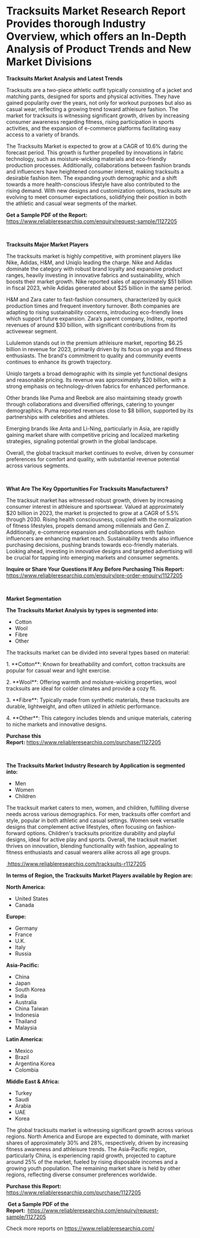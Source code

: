 <p><h1>Tracksuits Market Research Report Provides thorough Industry Overview, which offers an In-Depth Analysis of Product Trends and New Market Divisions</h1></p><p><strong>Tracksuits Market Analysis and Latest Trends</strong></p>
<p><p>Tracksuits are a two-piece athletic outfit typically consisting of a jacket and matching pants, designed for sports and physical activities. They have gained popularity over the years, not only for workout purposes but also as casual wear, reflecting a growing trend toward athleisure fashion. The market for tracksuits is witnessing significant growth, driven by increasing consumer awareness regarding fitness, rising participation in sports activities, and the expansion of e-commerce platforms facilitating easy access to a variety of brands.</p><p>The Tracksuits Market is expected to grow at a CAGR of 10.6% during the forecast period. This growth is further propelled by innovations in fabric technology, such as moisture-wicking materials and eco-friendly production processes. Additionally, collaborations between fashion brands and influencers have heightened consumer interest, making tracksuits a desirable fashion item. The expanding youth demographic and a shift towards a more health-conscious lifestyle have also contributed to the rising demand. With new designs and customization options, tracksuits are evolving to meet consumer expectations, solidifying their position in both the athletic and casual wear segments of the market.</p></p>
<p><strong>Get a Sample PDF of the Report:&nbsp;</strong> <a href="https://www.reliableresearchiq.com/enquiry/request-sample/1127205?utm_campaign=2247&utm_medium=2&utm_source=Github&utm_content=ia&utm_term=08022025&utm_id=tracksuits">https://www.reliableresearchiq.com/enquiry/request-sample/1127205</a></p>
<p>&nbsp;</p>
<p><strong>Tracksuits Major Market Players</strong></p>
<p><p>The tracksuits market is highly competitive, with prominent players like Nike, Adidas, H&M, and Uniqlo leading the charge. Nike and Adidas dominate the category with robust brand loyalty and expansive product ranges, heavily investing in innovative fabrics and sustainability, which boosts their market growth. Nike reported sales of approximately $51 billion in fiscal 2023, while Adidas generated about $25 billion in the same period.</p><p>H&M and Zara cater to fast-fashion consumers, characterized by quick production times and frequent inventory turnover. Both companies are adapting to rising sustainability concerns, introducing eco-friendly lines which support future expansion. Zara’s parent company, Inditex, reported revenues of around $30 billion, with significant contributions from its activewear segment.</p><p>Lululemon stands out in the premium athleisure market, reporting $6.25 billion in revenue for 2023, primarily driven by its focus on yoga and fitness enthusiasts. The brand's commitment to quality and community events continues to enhance its growth trajectory.</p><p>Uniqlo targets a broad demographic with its simple yet functional designs and reasonable pricing. Its revenue was approximately $20 billion, with a strong emphasis on technology-driven fabrics for enhanced performance.</p><p>Other brands like Puma and Reebok are also maintaining steady growth through collaborations and diversified offerings, catering to younger demographics. Puma reported revenues close to $8 billion, supported by its partnerships with celebrities and athletes.</p><p>Emerging brands like Anta and Li-Ning, particularly in Asia, are rapidly gaining market share with competitive pricing and localized marketing strategies, signaling potential growth in the global landscape.</p><p>Overall, the global tracksuit market continues to evolve, driven by consumer preferences for comfort and quality, with substantial revenue potential across various segments.</p></p>
<p>&nbsp;</p>
<p><strong>What Are The Key Opportunities For Tracksuits Manufacturers?</strong></p>
<p><p>The tracksuit market has witnessed robust growth, driven by increasing consumer interest in athleisure and sportswear. Valued at approximately $20 billion in 2023, the market is projected to grow at a CAGR of 5.5% through 2030. Rising health consciousness, coupled with the normalization of fitness lifestyles, propels demand among millennials and Gen Z. Additionally, e-commerce expansion and collaborations with fashion influencers are enhancing market reach. Sustainability trends also influence purchasing decisions, pushing brands towards eco-friendly materials. Looking ahead, investing in innovative designs and targeted advertising will be crucial for tapping into emerging markets and consumer segments.</p></p>
<p><strong>Inquire or Share Your Questions If Any Before Purchasing This Report:</strong> <a href="https://www.reliableresearchiq.com/enquiry/pre-order-enquiry/1127205?utm_campaign=2247&utm_medium=2&utm_source=Github&utm_content=ia&utm_term=08022025&utm_id=tracksuits">https://www.reliableresearchiq.com/enquiry/pre-order-enquiry/1127205</a></p>
<p>&nbsp;</p>
<p><strong>Market Segmentation</strong></p>
<p><strong>The Tracksuits Market Analysis by types is segmented into:</strong></p>
<p><ul><li>Cotton</li><li>Wool</li><li>Fibre</li><li>Other</li></ul></p>
<p><p>The tracksuits market can be divided into several types based on material: </p><p>1. **Cotton**: Known for breathability and comfort, cotton tracksuits are popular for casual wear and light exercise.</p><p>2. **Wool**: Offering warmth and moisture-wicking properties, wool tracksuits are ideal for colder climates and provide a cozy fit.</p><p>3. **Fibre**: Typically made from synthetic materials, these tracksuits are durable, lightweight, and often utilized in athletic performance.</p><p>4. **Other**: This category includes blends and unique materials, catering to niche markets and innovative designs.</p></p>
<p><strong>Purchase this Report:&nbsp;</strong><a href="https://www.reliableresearchiq.com/purchase/1127205?utm_campaign=2247&utm_medium=2&utm_source=Github&utm_content=ia&utm_term=08022025&utm_id=tracksuits">https://www.reliableresearchiq.com/purchase/1127205</a></p>
<p>&nbsp;</p>
<p><strong>The Tracksuits Market Industry Research by Application is segmented into:</strong></p>
<p><ul><li>Men</li><li>Women</li><li>Children</li></ul></p>
<p><p>The tracksuit market caters to men, women, and children, fulfilling diverse needs across various demographics. For men, tracksuits offer comfort and style, popular in both athletic and casual settings. Women seek versatile designs that complement active lifestyles, often focusing on fashion-forward options. Children's tracksuits prioritize durability and playful designs, ideal for active play and sports. Overall, the tracksuit market thrives on innovation, blending functionality with fashion, appealing to fitness enthusiasts and casual wearers alike across all age groups.</p></p>
<p><a href="https://www.reliableresearchiq.com/tracksuits-r1127205?utm_campaign=2247&utm_medium=2&utm_source=Github&utm_content=ia&utm_term=08022025&utm_id=tracksuits">&nbsp;https://www.reliableresearchiq.com/tracksuits-r1127205</a></p>
<p><strong>In terms of Region, the Tracksuits Market Players available by Region are:</strong></p>
<p>
    <p> <strong> North America: </strong>
        <ul>
            <li>United States</li>
            <li>Canada</li>
        </ul>
        </p> 
    <p> <strong> Europe: </strong>
        <ul>
            <li>Germany</li>
            <li>France</li>
            <li>U.K.</li>
            <li>Italy</li>
            <li>Russia</li>
        </ul>
        </p> 
    <p> <strong> Asia-Pacific: </strong>
        <ul>
            <li>China</li>
            <li>Japan</li>
            <li>South Korea</li>
            <li>India</li>
            <li>Australia</li>
            <li>China Taiwan</li>
            <li>Indonesia</li>
            <li>Thailand</li>
            <li>Malaysia</li>
        </ul>
        </p> 
    <p> <strong> Latin America: </strong>
        <ul>
            <li>Mexico</li>
            <li>Brazil</li>
            <li>Argentina Korea</li>
            <li>Colombia</li>
        </ul>
        </p> 
    <p> <strong> Middle East & Africa: </strong>
        <ul>
            <li>Turkey</li>
            <li>Saudi</li>
            <li>Arabia</li>
            <li>UAE</li>
            <li>Korea</li>
        </ul>
    </p>
    </p>
<p><p>The global tracksuits market is witnessing significant growth across various regions. North America and Europe are expected to dominate, with market shares of approximately 30% and 28%, respectively, driven by increasing fitness awareness and athleisure trends. The Asia-Pacific region, particularly China, is experiencing rapid growth, projected to capture around 25% of the market, fueled by rising disposable incomes and a growing youth population. The remaining market share is held by other regions, reflecting diverse consumer preferences worldwide.</p></p>
<p><strong>Purchase this Report: </strong><a href="https://www.reliableresearchiq.com/purchase/1127205?utm_campaign=2247&utm_medium=2&utm_source=Github&utm_content=ia&utm_term=08022025&utm_id=tracksuits">https://www.reliableresearchiq.com/purchase/1127205</a></p>
<p>&nbsp;<strong>Get a Sample PDF of the Report:&nbsp;&nbsp;</strong><a href="https://www.reliableresearchiq.com/enquiry/request-sample/1127205?utm_campaign=2247&utm_medium=2&utm_source=Github&utm_content=ia&utm_term=08022025&utm_id=tracksuits">https://www.reliableresearchiq.com/enquiry/request-sample/1127205</a></p>
<p><strong></strong></p>
<p>Check more reports on <a href="https://www.reliableresearchiq.com/?utm_campaign=2247&utm_medium=2&utm_source=Github&utm_content=ia&utm_term=08022025&utm_id=tracksuits">https://www.reliableresearchiq.com/</a></p>